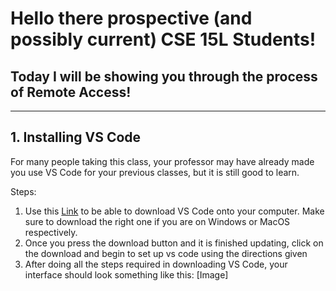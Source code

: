 # Hello there prospective (and possibly current) CSE 15L Students!
## Today I will be showing you through the process of Remote Access!
---

## 1. Installing VS Code
For many people taking this class, your professor may have already made you use VS Code for your previous classes, but it is still
good to learn.

Steps:
1. Use this [Link](https://code.visualstudio.com/) to be able to download VS Code onto your computer. Make sure to download the right
one if you are on Windows or MacOS respectively.
2. Once you press the download button and it is finished updating, click on the download and begin to set up vs code using the directions
given
3. After doing all the steps required in downloading VS Code, your interface should look something like this:
[Image]

